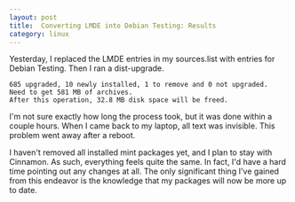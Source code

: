 ```yaml
---
layout: post
title:  Converting LMDE into Debian Testing: Results  
category: linux
---
```


Yesterday, I replaced the LMDE entries in my sources.list with entries for Debian Testing. Then I ran a dist-upgrade.
	
	685 upgraded, 10 newly installed, 1 to remove and 0 not upgraded.
	Need to get 581 MB of archives.
	After this operation, 32.8 MB disk space will be freed.

I'm not sure exactly how long the process took, but it was done within a couple hours. When I came back to my laptop, all text was invisible. This problem went away after a reboot.

I haven't removed all installed mint packages yet, and I plan to stay with Cinnamon. As such, everything feels quite the same. In fact, I'd have a hard time pointing out any changes at all. The only significant thing I've gained from this endeavor is the knowledge that my packages will now be more up to date. 